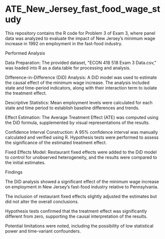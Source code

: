 # ATE_New_Jersey_fast_food_wage_study
This repository contains the R code for Problem 3 of Exam 3, where panel data was analyzed to evaluate the impact of New Jersey’s minimum wage increase in 1992 on employment in the fast-food industry.

Performed Analysis

Data Preparation: The provided dataset, "ECON 418 518 Exam 3 Data.csv," was loaded into R as a data.table for processing and analysis.

Difference-in-Difference (DiD) Analysis: A DiD model was used to estimate the causal effect of the minimum wage increase. The analysis included state and time-period indicators, along with their interaction term to isolate the treatment effect.

Descriptive Statistics: Mean employment levels were calculated for each state and time period to establish baseline differences and trends.

Effect Estimation: The Average Treatment Effect (ATE) was computed using the DiD formula, supplemented by visual representations of the results.

Confidence Interval Construction: A 95% confidence interval was manually calculated and verified using R. Hypothesis tests were performed to assess the significance of the estimated treatment effect.

Fixed Effects Model: Restaurant fixed effects were added to the DiD model to control for unobserved heterogeneity, and the results were compared to the initial estimates.

Findings

The DiD analysis showed a significant effect of the minimum wage increase on employment in New Jersey’s fast-food industry relative to Pennsylvania.

The inclusion of restaurant fixed effects slightly adjusted the estimates but did not alter the overall conclusions.

Hypothesis tests confirmed that the treatment effect was significantly different from zero, supporting the causal interpretation of the results.

Potential limitations were noted, including the possibility of low statistical power and time-variant confounders.
